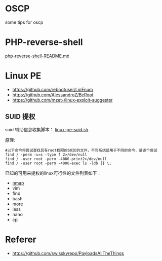 # OSCP
some tips for oscp
# PHP-reverse-shell
[php-reverse-shell-README.md](https://github.com/Jewel591/OSCP/blob/master/PHP-reverse-shell/README.md)


# Linux PE
- https://github.com/rebootuser/LinEnum
- https://github.com/AlessandroZ/BeRoot
- https://github.com/mzet-/linux-exploit-suggester
## SUID 提权
suid 辅助信息收集脚本：
[linux-pe-suid.sh](https://github.com/Jewel591/OSCP/blob/master/Linux-SUID-PE/linux-pe-suid.sh)

原理:
```
#以下命令将尝试查找具有root权限的SUID的文件，不同系统适用于不同的命令，请逐个尝试
find / -perm -u=s -type f 2>/dev/null
find / -user root -perm -4000-print2>/dev/null
find / -user root -perm -4000-exec ls -ldb {} \;
```
已知的可用来提权的linux可行性的文件列表如下：
- [nmap](https://github.com/Jewel591/OSCP/blob/master/Linux-SUID-PE/nmap.md)
- vim
- find
- bash
- more
- less
- nano
- cp

# Referer
- https://github.com/swisskyrepo/PayloadsAllTheThings
